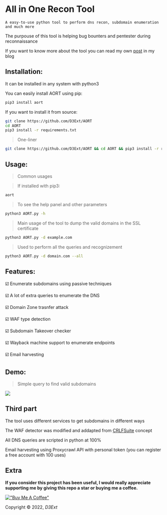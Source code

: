 # All in One Recon Tool

`A easy-to-use python tool to perform dns recon, subdomain enumeration and much more`

The purpouse of this tool is helping bug bounters and pentester during reconnaissance

If you want to know more about the tool you can read my own [post](https://d3ext.github.io/aort) in my blog   

## Installation:
It can be installed in any system with python3

You can easily install AORT using pip:

```sh
pip3 install aort
```

If you want to install it from source:
```sh
git clone https://github.com/D3Ext/AORT
cd AORT
pip3 install -r requirements.txt
```

> One-liner
```sh
git clone https://github.com/D3Ext/AORT && cd AORT && pip3 install -r requirements.txt && python3 AORT.py
```

## Usage:

> Common usages

> If installed with pip3:
```sh
aort
```

> To see the help panel and other parameters
```sh
python3 AORT.py -h
```

> Main usage of the tool to dump the valid domains in the SSL certificate 
```sh
python3 AORT.py -d example.com
```

> Used to perform all the queries and recognizement
```sh
python3 AORT.py -d domain.com --all
```
## Features:

:ballot_box_with_check: Enumerate subdomains using passive techniques 

:ballot_box_with_check: A lot of extra queries to enumerate the DNS

:ballot_box_with_check: Domain Zone trasnfer attack

:ballot_box_with_check: WAF type detection

:ballot_box_with_check: Subdomain Takeover checker

:ballot_box_with_check: Wayback machine support to enumerate endpoints

:ballot_box_with_check: Email harvesting

## Demo:

> Simple query to find valid subdomains
<img src="https://raw.githubusercontent.com/D3Ext/AORT/main/demo.png">

## Third part

The tool uses different services to get subdomains in different ways

The WAF detector was modified and addapted from [CRLFSuite](https://github.com/Nefcore/CRLFsuite) concept

All DNS queries are scripted in python at 100%

Email harvesting using Proxycrawl API with personal token (you can register a free account with 100 uses)

## Extra

**If you consider this project has been useful, I would really appreciate supporting me by giving this repo a star or buying me a coffee.**

[!["Buy Me A Coffee"](https://www.buymeacoffee.com/assets/img/custom_images/orange_img.png)](https://www.buymeacoffee.com/d3ext)

Copyright © 2022, *D3Ext*
